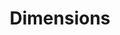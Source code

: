 ---
layout: default
bigquery: https://console.cloud.google.com/bigquery?p=covid-19-dimensions-ai&page=table&d=data&t=publications
contributors: Digital Science, https://www.digital-science.com/
cost: Free for personal, non-commercial use.
description: Dimensions contains more than 100 million publications, ranging from
  articles published in scholarly journals, books and book chapters, to preprints
  and conference proceedings. All publications are contextualized with linked data
  sets, funding, publications, patents, clinical trials, and policy documents. You
  can also view associated categories, funders, institutions, and researcher profiles.
documentation: https://docs.dimensions.ai/bigquery/index.html
last_edit: 04/09/2022, 02:45:58
location: https://www.dimensions.ai/products/free/
maintained_by: Digital Science, https://www.digital-science.com/
schema_fields:
- subtitles
- acronym
- external_ids
- granted_date
- publication_year
- conditions
- funding_cad
- date_print
- funding_jpy
- open_access_categories
- category_sdg
- journal_lists
- funding_aud
- abstract
- phase
- description
- pages
- citations
- types
- pmid
- current_assignee
- granted_year
- mesh_headings
- funder_org_cities
- citation_string
- category_hrcs_rac
- filing_date
- date_modified
- supporting_grant_ids
- embargo_date
- funding_details
- publication_date
- established
- acronyms
- categories
- assignee_orgs
- metrics
- funder_orgs
- date_imported_gbq
- registry
- research_org_state_codes
- resulting_publication_ids
- funder_org
- authors
- citations_count
- relationships
- date
- repository_id
- inventor_names
- reference_ids
- end_year
- wikipedia_url
- research_orgs
- category_icrp_cso
- legal_events
- funding_gbp
- email_address
- category_bra
- associated_publication_id
- associated_publication_doi
- funding_eur
- expiration_year
- source_id
- application_number
- original_title
- editors
- original_abstract
- category_hra
- priority_year
- year
- funding_amount
- current_assignee_countries
- cited_by_ids
- mesh_terms
- type
- family_id
- gender
- funding_cny
- category_for
- isbn
- title
- acknowledgements
- research_org_city_names
- grant_number
- assignee_countries
- filing_year
- eisbn
- associated_publication_pmid
- repository_name
- organisation_details
- category_icrp_ct
- kind
- name
- end_date
- research_org_countries
- active_years
- open_access_categories_v2
- book_title
- patent_ids
- links
- investigators
- aliases
- ipcr
- date_inserted
- category_uoa
- address
- parent_id
- start_date
- status
- concepts
- publication_ids
- priority_date
- license
- brief_title
- date_online
- category_rcdc
- interventions
- altmetrics
- doi
- associated_publication_arxiv_id
- funder_org_acronyms
- conference
- current_assignee_orgs
- cpc
- original_assignee_orgs
- funding_currency
- researcher_ids
- funder_org_state_codes
- journal
- resulting_publication_doi
- clinical_trial_ids
- linkout
- family_count
- funding_nzd
- created_date
- start_year
- original_assignee
- original_assignee_countries
- arxiv_id
- research_org_state_names
- expiration_date
- id
- funding_usd
- legal_status
- proceedings_title
- date_normal
- funder_countries
- language
- foa_number
- research_org_country_names
- pmcid
- book_series_title
- repository_url
- associated_grant_ids
- publisher
- research_org_cities
- category_hrcs_hc
- family_members_ids
- filing_status
- jurisdiction
- funding_chf
- funder_org_countries
- issue
- labels
- volume
shortname: dimensions
tags:
- scholarly literature
- patents
- funding
- clinical trials
- academic profiles
terms_of_use: 'Use of both the Dimensions COVID-19 dataset and full Dimensions dataset
  are subject to the Dimensions Terms of use: https://www.dimensions.ai/policies-terms-legal '
title: Dimensions
uuid: dcff88bd-fe6b-4fdb-8159-809bf9d7bc1c
---
